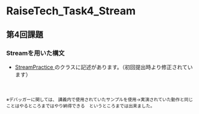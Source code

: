 # RaiseTech_Task4_Stream
## 第4回課題

### Streamを用いた構文
  
 -  [ StreamPractice ](https://github.com/capyybara/RaiseTech_Task_Stream/blob/master/src/StreamPractice.java) のクラスに記述があります。（初回提出時より修正されています） 
<br>
<br>
<sub>※デバッガーに関しては、
講義内で使用されていたサンプルを使用→実演されていた動作と同じことはやるところまではやり納得できる　というところまでは出来ました。</sub>
